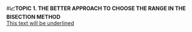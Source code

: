 #**📈TOPIC 1. THE BETTER APPROACH TO CHOOSE THE RANGE IN THE BISECTION METHOD**<br>
<u>This text will be underlined</u>
